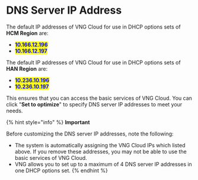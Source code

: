 # DNS Server IP Address

The default IP addresses of VNG Cloud for use in DHCP options sets of **HCM Region** are:

* <mark style="color:blue;">**10.166.12.196**</mark>&#x20;
* <mark style="color:blue;">**10.166.12.197**</mark>&#x20;

The default IP addresses of VNG Cloud for use in DHCP options sets of **HAN Region** are:

* <mark style="color:blue;">**10.236.10.196**</mark>
* <mark style="color:blue;">**10.236.10.197**</mark>

This ensures that you can access the basic services of VNG Cloud. You can click "**Set to optimize**" to specify DNS server IP addresses to meet your needs.

{% hint style="info" %}
**Important**

Before customizing the DNS server IP addresses, note the following:

* The system is automatically assigning the VNG Cloud IPs which listed above. If you remove these addresses, you may not be able to use the basic services of VNG Cloud.
* VNG allows you to set up to a maximum of 4 DNS server IP addresses in one DHCP options set.
{% endhint %}

